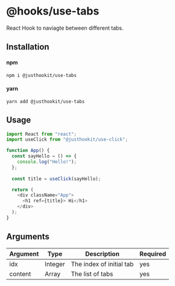 # @hooks/use-tabs
React Hook to naviagte between different tabs.

## Installation

#### npm
`npm i @justhookit/use-tabs`

#### yarn
`yarn add @justhookit/use-tabs`

## Usage
```js
import React from "react";
import useClick from "@justhookit/use-click";

function App() {
  const sayHello = () => {
    console.log("Hello!");
  };
  
  const title = useClick(sayHello);

  return (
    <div className="App">
      <h1 ref={title}> Hi</h1>
    </div>
  );
}
```

## Arguments
| Argument | Type    | Description              | Required |
|----------|---------|--------------------------|----------|
| idx      | Integer | The index of initial tab | yes      |
| content  | Array   | The list of tabs         | yes      |